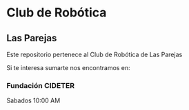 # Club de Robótica
## Las Parejas

Este repositorio pertenece al Club de Robótica de Las Parejas

Si te interesa sumarte nos encontramos en:

### Fundación CIDETER
Sabados 10:00 AM

